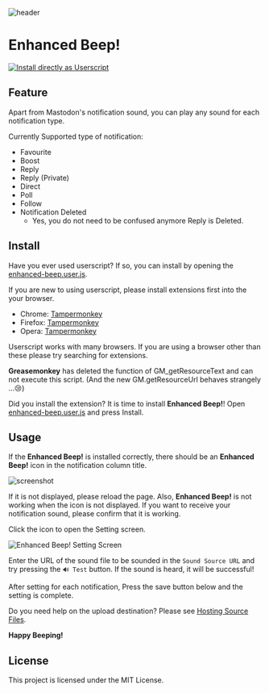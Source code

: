 
![header](https://cldup.com/mt-gZD7gHz.png)

Enhanced Beep!
===
[![Install directly as Userscript](https://img.shields.io/badge/Install%20directly%20as-Userscript-brightgreen.svg?longCache=true&style=flat-square)](https://github.com/eai04191/mastodon-enhanced-beep/raw/master/enhanced-beep.user.js)


## Feature

Apart from Mastodon's notification sound, you can play any sound for each notification type.

Currently Supported type of notification:

- Favourite
- Boost
- Reply
- Reply (Private)
- Direct
- Poll
- Follow
- Notification Deleted
    - Yes, you do not need to be confused anymore Reply is Deleted.


## Install

Have you ever used userscript? If so, you can install by opening the [enhanced-beep.user.js](https://github.com/eai04191/mastodon-enhanced-beep/raw/master/enhanced-beep.user.js).

If you are new to using userscript, please install extensions first into the your browser.

- Chrome: [Tampermonkey](https://chrome.google.com/webstore/detail/tampermonkey/dhdgffkkebhmkfjojejmpbldmpobfkfo)
- Firefox: [Tampermonkey](https://addons.mozilla.org/ja/firefox/addon/tampermonkey/)
- Opera: [Tampermonkey](https://addons.opera.com/ja/extensions/details/tampermonkey-beta/)

Userscript works with many browsers. If you are using a browser other than these please try searching for extensions.

**Greasemonkey** has deleted the function of GM_getResourceText and can not execute this script. (And the new GM.getResourceUrl behaves strangely ...😢)

Did you install the extension?
It is time to install **Enhanced Beep!**! Open [enhanced-beep.user.js](https://github.com/eai04191/mastodon-enhanced-beep/raw/master/enhanced-beep.user.js) and press Install.


## Usage

If the **Enhanced Beep!** is installed correctly, there should be an **Enhanced Beep!** icon in the notification column title.

![screenshot](https://cldup.com/KJ-RJ7zPSp.png)

If it is not displayed, please reload the page.
Also, **Enhanced Beep!** is not working when the icon is not displayed. If you want to receive your notification sound, please confirm that it is working.

Click the icon to open the Setting screen.

![Enhanced Beep! Setting Screen](https://i.imgur.com/rYK9PoF.png)

Enter the URL of the sound file to be sounded in the `Sound Source URL` and try pressing the `🔊 Test` button. If the sound is heard, it will be successful!

After setting for each notification, Press the save button below and the setting is complete.

Do you need help on the upload destination? Please see [Hosting Source Files](https://github.com/eai04191/mastodon-enhanced-beep/wiki/Hosting-Source-Files).

**Happy Beeping!**

## License

This project is licensed under the MIT License.
